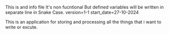 This is and info file 
It's non fucntional
But defined variables will be written in separate line in Snake Case.
version=1-1
start_date=27-10-2024

This is an application for storing and processing all the things that i want to write or excute.
